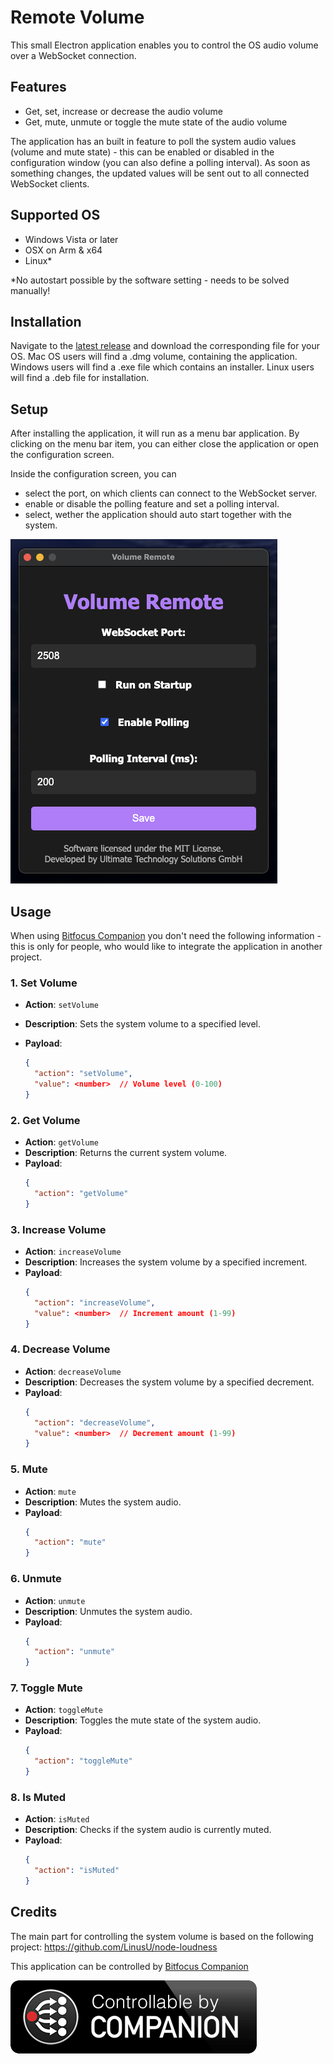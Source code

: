 # Remote Volume

This small Electron application enables you to control the OS audio volume over a WebSocket connection.

## Features

- Get, set, increase or decrease the audio volume
- Get, mute, unmute or toggle the mute state of the audio volume

The application has an built in feature to poll the system audio values (volume and mute state) - this can be enabled or disabled in the configuration window (you can also define a polling interval).
As soon as something changes, the updated values will be sent out to all connected WebSocket clients.

## Supported OS

- Windows Vista or later
- OSX on Arm & x64
- Linux\*

\*No autostart possible by the software setting - needs to be solved manually!

## Installation

Navigate to the [latest release](https://github.com/leonreucher/remote-volume/releases/latest) and download the corresponding file for your OS. Mac OS users will find a .dmg volume, containing the application. Windows users will find a .exe file which contains an installer.
Linux users will find a .deb file for installation.

## Setup

After installing the application, it will run as a menu bar application. By clicking on the menu bar item, you can either close the application or open the configuration screen.

Inside the configuration screen, you can

- select the port, on which clients can connect to the WebSocket server.
- enable or disable the polling feature and set a polling interval.
- select, wether the application should auto start together with the system.

![Setting Window](/docs/images/setting_window.png)

## Usage

When using [Bitfocus Companion](https://bitfocus.io/companion) you don't need the following information - this is only for people, who would like to integrate the application in another project.

### 1. Set Volume

- **Action**: `setVolume`
- **Description**: Sets the system volume to a specified level.
- **Payload**:

  ```json
  {
    "action": "setVolume",
    "value": <number>  // Volume level (0-100)
  }
  ```

### 2. Get Volume

- **Action**: `getVolume`
- **Description**: Returns the current system volume.
- **Payload**:
  ```json
  {
  	"action": "getVolume"
  }
  ```

### 3. Increase Volume

- **Action**: `increaseVolume`
- **Description**: Increases the system volume by a specified increment.
- **Payload**:
  ```json
  {
  	"action": "increaseVolume",
    "value": <number>  // Increment amount (1-99)
  }
  ```

### 4. Decrease Volume

- **Action**: `decreaseVolume`
- **Description**: Decreases the system volume by a specified decrement.
- **Payload**:
  ```json
  {
  	"action": "decreaseVolume",
    "value": <number>  // Decrement amount (1-99)
  }
  ```

### 5. Mute

- **Action**: `mute`
- **Description**: Mutes the system audio.
- **Payload**:
  ```json
  {
  	"action": "mute"
  }
  ```

### 6. Unmute

- **Action**: `unmute`
- **Description**: Unmutes the system audio.
- **Payload**:
  ```json
  {
  	"action": "unmute"
  }
  ```

### 7. Toggle Mute

- **Action**: `toggleMute`
- **Description**: Toggles the mute state of the system audio.
- **Payload**:
  ```json
  {
  	"action": "toggleMute"
  }
  ```

### 8. Is Muted

- **Action**: `isMuted`
- **Description**: Checks if the system audio is currently muted.
- **Payload**:
  ```json
  {
  	"action": "isMuted"
  }
  ```

## Credits

The main part for controlling the system volume is based on the following project:
https://github.com/LinusU/node-loudness

This application can be controlled by [Bitfocus Companion](https://bitfocus.io/companion)

![Companion Badge](./docs/images/companion_badge.png)
